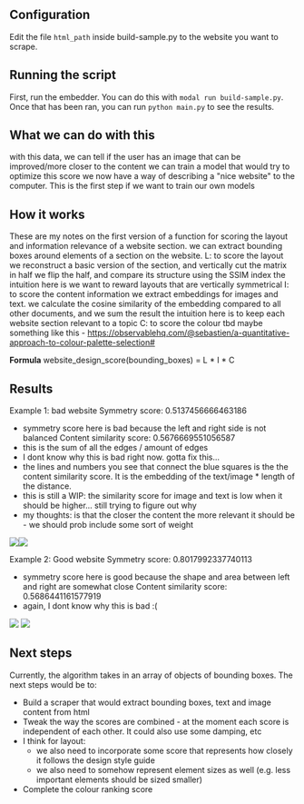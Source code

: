 
## Configuration

Edit the file `html_path` inside build-sample.py to the website you want to scrape.

## Running the script

First, run the embedder. You can do this with `modal run build-sample.py`. Once that has been ran, you can run `python main.py` to see the results.

## What we can do with this
with this data, we can tell if the user has an image that can be improved/more closer to the content
we can train a model that would try to optimize this score
we now have a way of describing a "nice website" to the computer. This is the first step if we want to train our own models

## How it works
These are my notes on the first version of a function for scoring the layout and information relevance of a website section.
we can extract bounding boxes around elements of a section on the website.
L: to score the layout
we reconstruct a basic version of the section, and vertically cut the matrix in half
we flip the half, and compare its structure using the SSIM index
the intuition here is we want to reward layouts that are vertically symmetrical
I: to score the content information
we extract embeddings for images and text.
we calculate the cosine similarity of the embedding compared to all other documents, and we sum the result
the intuition here is to keep each website section relevant to a topic
C: to score the colour
tbd
maybe something like this - https://observablehq.com/@sebastien/a-quantitative-approach-to-colour-palette-selection#

**Formula**
website_design_score(bounding_boxes) = L * I * C

## Results
Example 1: bad website
Symmetry score: 0.5137456666463186
- symmetry score here is bad because the left and right side is not balanced
Content similarity score: 0.5676669551056587
- this is the sum of all the edges / amount of edges  
- I dont know why this is bad right now. gotta fix this...
- the lines and numbers you see that connect the blue squares is the the content similarity score. It is the embedding of the text/image * length of the distance.
- this is still a WIP: the similarity score for image and text is low when it should be higher... still trying to figure out why 
- my thoughts: is that the closer the content the more relevant it should be - we should prob include some sort of weight
<div style="display: flex; flex-wrap: wrap">
<img src="https://github.com/user-attachments/assets/332d4781-e4e3-4166-8e15-65144fa3c54e">
  <img src="https://github.com/user-attachments/assets/c88d5a5b-f00a-4726-b6e4-a9feb876d3ed">
  
</div>




Example 2: Good website
Symmetry score: 0.8017992337740113
- symmetry score here is good because the shape and area between left and right are somewhat close 
Content similarity score: 0.5686441161577919
- again, I dont know why this is bad :(
<img src="https://github.com/user-attachments/assets/0b6508de-80e3-4083-b523-c5356b0eae63">
<img src="https://github.com/user-attachments/assets/f6b4e9b5-bf04-4396-91b6-53191c687ee3">

## Next steps
Currently, the algorithm takes in an array of objects of bounding boxes. The next steps would be to:
- Build a scraper that would extract bounding boxes, text and image content from html
- Tweak the way the scores are combined - at the moment each score is independent of each other. It could also use some damping, etc 
- I think for layout:
  - we also need to incorporate some score that represents how closely it follows the design style guide
  - we also need to somehow represent element sizes as well (e.g. less important elements should be sized smaller)
- Complete the colour ranking score



